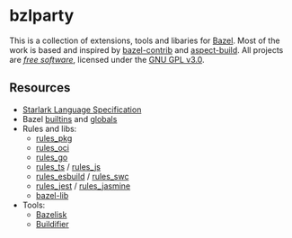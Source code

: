 # bzlparty

This is a collection of extensions, tools and libaries for [Bazel](https://bazel.build).
Most of the work is based and inspired by [bazel-contrib](https://github.com/bazel-contrib/) and [aspect-build](https://github.com/aspect-build/).
All projects are [_free software_](https://www.gnu.org/philosophy/free-sw.en.html), licensed under the [GNU GPL v3.0](https://www.gnu.org/licenses/gpl-3.0.txt).

## Resources

- [Starlark Language Specification](https://github.com/bazelbuild/starlark/blob/master/spec.md)
- Bazel [builtins](https://bazel.build/rules/lib/builtins) and [globals](https://bazel.build/rules/lib/globals)
- Rules and libs:
  - [rules_pkg](https://github.com/bazelbuild/rules_pkg)
  - [rules_oci](https://github.com/bazel-contrib/rules_oci)
  - [rules_go](https://github.com/bazelbuild/rules_go)
  - [rules_ts](https://github.com/aspect-build/rules_ts) / [rules_js](https://github.com/aspect-build/rules_js)
  - [rules_esbuild](https://github.com/aspect-build/rules_esbuild) / [rules_swc](https://github.com/aspect-build/rules_swc)
  - [rules_jest](https://github.com/aspect-build/rules_jest) / [rules_jasmine](https://github.com/aspect-build/rules_jasmine)
  - [bazel-lib](https://github.com/aspect-build/bazel-lib)
- Tools:
  - [Bazelisk](https://github.com/bazelbuild/bazelisk)
  - [Buildifier](https://github.com/bazelbuild/buildtools/blob/master/buildifier/README.md)
